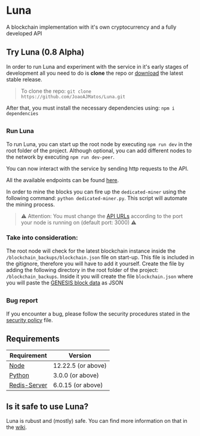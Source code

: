 # Luna
A blockchain implementation with it's own cryptocurrency and a fully developed API

## Try Luna (0.8 Alpha)
In order to run Luna and experiment with the service in it's early stages of development all you need to do is __clone__ the repo or [download](https://github.com/JoaoAJMatos/Luna/archive/refs/tags/0.7-alpha.zip) the latest stable release.

> To clone the repo: `git clone https://github.com/JoaoAJMatos/Luna.git`

After that, you must install the necessary dependencies using: `npm i dependencies`

##

### Run Luna

To run Luna, you can start up the root node by executing `npm run dev` in the root folder of the project. Although optional, you can add different nodes to the network by executing `npm run dev-peer`.

You can now interact with the service by sending http requests to the API. 

All the available endpoints can be found [here](https://github.com/JoaoAJMatos/Luna/blob/main/endpoints.md).

In order to mine the blocks you can fire up the `dedicated-miner` using the following command: `python dedicated-miner.py`. This script will automate the mining process.

> :warning: Attention: You must change the [API URLs](https://github.com/JoaoAJMatos/Luna/blob/fce4ca1e49e786e58280b6382045fe577f87c65d/dedicated-miner.py#L9-L10) according to the port your node is running on (default port: 3000) :warning:

### Take into consideration:

The root node will check for the latest blockchain instance inside the `/blockchain_backups/blockchain.json` file on start-up. This file is included in the gitignore, therefore you will have to add it yourself. Create the file by adding the following directory in the root folder of the project: `/blockchain_backups`. Inside it you will create the file `blockchain.json` where you will paste the [GENESIS block data](https://gist.github.com/JoaoAJMatos/111dc0aeb10f784c9a8921cf474b2218) as JSON

##

### Bug report

If you encounter a bug, please follow the security procedures stated in the [security policy](https://github.com/JoaoAJMatos/Luna/blob/main/SECURITY.md) file.

## Requirements

| Requirement | Version            |
|-------------|--------------------|
| [Node](https://nodejs.org/en/)        | 12.22.5 (or above) |
| [Python](https://www.python.org/)      | 3.0.0 (or above)   |
| [Redis-Server](https://redis.io/) | 6.0.15 (or above)

## Is it safe to use Luna?

Luna is rubust and (mostly) safe. You can find more information on that in the [wiki](https://github.com/JoaoAJMatos/Luna/wiki).
